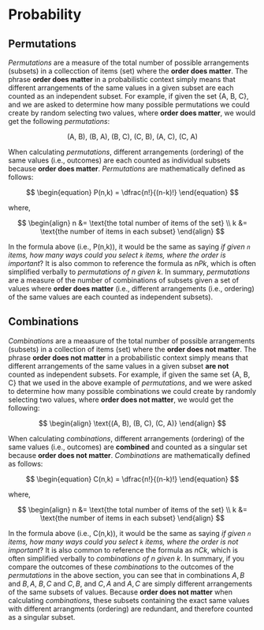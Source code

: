 # Probability

## Permutations

*Permutations* are a measure of the total number of possible arrangements (subsets) in a collecction of items (set) where the **order does matter**. The phrase **order does matter** in a probabilistic context simply means that different arrangements of the same values in a given subset are each counted as an independent subset. For example, if given the set {A, B, C}, and we are asked to determine how many possible permutations we could create by random selecting two values, where **order does matter**, we would get the following *permutations*:

$$
\begin{equation}
    \text{(A, B), (B, A), (B, C), (C, B), (A, C), (C, A)}
\end{equation}
$$

When calculating *permutations*, different arrangements (ordering) of the same values (i.e., outcomes) are each counted as individual subsets because **order does matter**. *Permutations* are mathematically defined as follows:

$$
\begin{equation}
    P(n,k) = \dfrac{n!}{(n-k)!}
\end{equation}
$$

where,

$$
\begin{align}
    n &= \text{the total number of items of the set} \\
    k &= \text{the number of items in each subset}
\end{align}
$$

In the formula above (i.e., P(n,k)), it would be the same as saying *if given `n` items, how many ways could you select `k` items, where the order is important*? It is also common to reference the formula as $nPk$, which is often simplified verbally to *permutations of n given k*. In summary, *permutations* are a measure of the number of combinations of subsets given a set of values where **order does matter** (i.e., different arrangements (i.e., ordering) of the same values are each counted as independent subsets).

## Combinations

*Combinations* are a meaasure of the total number of possible arrangements (subsets) in a collection of items (set) where the **order does not matter**. The phrase **order does not matter** in a probabilistic context simply means that different arrangements of the same values in a given subset **are not** counted as independent subsets. For example, if given the same set {A, B, C} that we used in the above example of *permutations*, and we were asked to determine how many possible combinations we could create by randomly selecting two values, where **order does not matter**, we would get the following:

$$
\begin{align}
    \text{(A, B), (B, C), (C, A)}
\end{align}
$$

When calculating *combinations*, different arrangements (ordering) of the same values (i.e., outcomes) are **combined** and counted as a singular set because **order does not matter**. *Combinations* are mathematically defined as follows:

$$
\begin{equation}
    C(n,k) = \dfrac{n!}{(n-k)!}
\end{equation}
$$

where,

$$
\begin{align}
    n &= \text{the total number of items of the set} \\
    k &= \text{the number of items in each subset}
\end{align}
$$

In the formula above (i.e., C(n,k)), it would be the same as saying *if given `n` items, how many ways could you select `k` items, where the order is not important*? It is also common to reference the formula as $nCk$, which is often simplified verbally to *combinations of n given k*. In summary, if you compare the outcomes of these *combinations* to the outcomes of the *permutations* in the above section, you can see that in combinations ${A, B}$ and ${B, A}$, ${B, C}$ and ${C, B}$, and ${C, A}$ and ${A, C}$ are simply different arrangements of the same subsets of values. Because **order does not matter** when calculating *combinations*, these subsets containing the exact same values with different arrangments (ordering) are redundant, and therefore counted as a singular subset.
